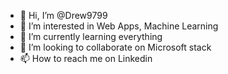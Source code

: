- 👋 Hi, I’m @Drew9799
- 👀 I’m interested in Web Apps, Machine Learning
- 🌱 I’m currently learning everything
- 💞️ I’m looking to collaborate on Microsoft stack
- 📫 How to reach me on Linkedin

<!---
Drew9799/Drew9799 is a ✨ special ✨ repository because its `README.md` (this file) appears on your GitHub profile.
You can click the Preview link to take a look at your changes.
--->
